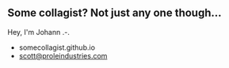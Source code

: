 ## Some collagist? Not just any one though...

Hey, I'm Johann .-.<br>

 - somecollagist.github.io
 - scott@proleindustries.com
